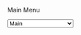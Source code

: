 <label for="main-menu" class="main-menu label">Main Menu</label>

<select name="main-menu"   class="main-menu">
  <option value="main"    >Main              </option>
  <option value="scatter" >Scatter some Magic</option>
  <option value="roller"  >Dice Roller       </option>
  <option value="builder" >Character Editor  </option>
  <option value="settings">Settings          </option>
  <option value="games"   >Get Games         </option>
  <option value="send"    >Send Some Harmony </option>
  <option value="stuff"   >Inventory         </option>
</select>

